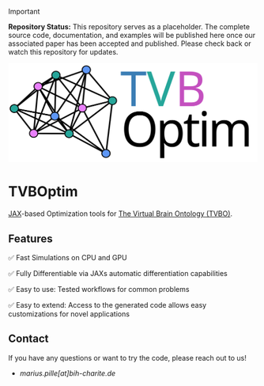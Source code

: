 
> [!IMPORTANT]
> **Repository Status:** This repository serves as a placeholder. The complete source code, documentation, and examples will be published here once our associated paper has been accepted and published. Please check back or watch this repository for updates.

![](./images/tvboptim_logo_long.svg)

# TVBOptim

[JAX](https://jax.readthedocs.io/en/latest/)-based Optimization tools for [The Virtual Brain Ontology (TVBO)](https://github.com/virtual-twin/tvbo).

## Features

✅ Fast Simulations on CPU and GPU

✅ Fully Differentiable via JAXs automatic differentiation capabilities 

✅ Easy to use: Tested workflows for common problems

✅ Easy to extend: Access to the generated code allows easy customizations for novel applications 

## Contact

If you have any questions or want to try the code, please reach out to us!

* *marius.pille[at]bih-charite.de*